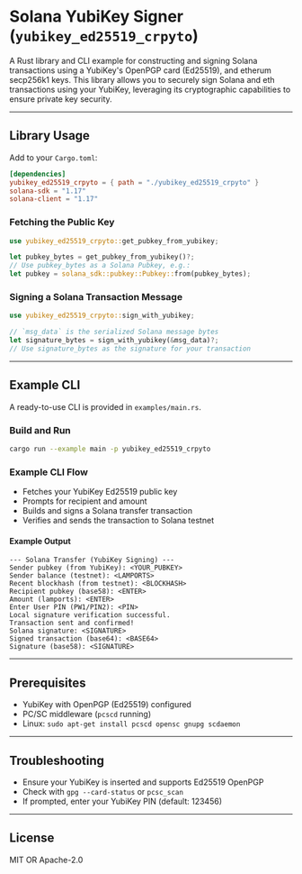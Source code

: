 # Solana YubiKey Signer (`yubikey_ed25519_crpyto`)

A Rust library and CLI example for constructing and signing Solana transactions using a YubiKey's OpenPGP card (Ed25519), and etherum secp256k1 keys.
This library allows you to securely sign Solana and eth transactions using your YubiKey, leveraging its cryptographic capabilities to ensure private key security.

---

## Library Usage

Add to your `Cargo.toml`:

```toml
[dependencies]
yubikey_ed25519_crpyto = { path = "./yubikey_ed25519_crpyto" }
solana-sdk = "1.17"
solana-client = "1.17"
```

### Fetching the Public Key

```rust
use yubikey_ed25519_crpyto::get_pubkey_from_yubikey;

let pubkey_bytes = get_pubkey_from_yubikey()?;
// Use pubkey_bytes as a Solana Pubkey, e.g.:
let pubkey = solana_sdk::pubkey::Pubkey::from(pubkey_bytes);
```

### Signing a Solana Transaction Message

```rust
use yubikey_ed25519_crpyto::sign_with_yubikey;

// `msg_data` is the serialized Solana message bytes
let signature_bytes = sign_with_yubikey(&msg_data)?;
// Use signature_bytes as the signature for your transaction
```

---

## Example CLI

A ready-to-use CLI is provided in `examples/main.rs`.

### Build and Run

```bash
cargo run --example main -p yubikey_ed25519_crpyto
```

### Example CLI Flow

- Fetches your YubiKey Ed25519 public key
- Prompts for recipient and amount
- Builds and signs a Solana transfer transaction
- Verifies and sends the transaction to Solana testnet

#### Example Output

```
--- Solana Transfer (YubiKey Signing) ---
Sender pubkey (from YubiKey): <YOUR_PUBKEY>
Sender balance (testnet): <LAMPORTS>
Recent blockhash (from testnet): <BLOCKHASH>
Recipient pubkey (base58): <ENTER>
Amount (lamports): <ENTER>
Enter User PIN (PW1/PIN2): <PIN>
Local signature verification successful.
Transaction sent and confirmed!
Solana signature: <SIGNATURE>
Signed transaction (base64): <BASE64>
Signature (base58): <SIGNATURE>
```

---

## Prerequisites

- YubiKey with OpenPGP (Ed25519) configured
- PC/SC middleware (`pcscd` running)
- Linux: `sudo apt-get install pcscd opensc gnupg scdaemon`

---

## Troubleshooting

- Ensure your YubiKey is inserted and supports Ed25519 OpenPGP
- Check with `gpg --card-status` or `pcsc_scan`
- If prompted, enter your YubiKey PIN (default: 123456)

---

## License

MIT OR Apache-2.0
